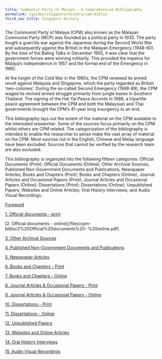 ```yaml
---
title: Communist Party of Malaya - A Comprehensive Bibliography
permalink: /guides/singapore/history/cpm-biblio
third_nav_title: Singapore History
---
```


The Communist Party of Malaya (CPM) also known as the Malayan Communist Party (MCP) was founded as a political party in 1930. The party fought a guerrilla war against the Japanese during the Second World War and subsequently against the British in the Malayan Emergency (1948-60). By the time of the Baling Talks in December 1955, it was clear that the government forces were winning militarily. This provided the impetus for Malaya’s independence in 1957 and the formal end of the Emergency in 1960. 

At the height of the Cold War in the 1960s, the CPM renewed its armed revolt against Malaysia and Singapore, which the party regarded as British ‘neo-colonies’. During the so-called Second Emergency (1968-89), the CPM waged its revived armed struggle primarily from jungle bases in Southern Thailand. The signing of the Hat Yai Peace Accords in 1989, a tripartite peace agreement between the CPM and both the Malaysian and Thai governments brought the CPM’s 41-year long insurgency to an end.

This bibliography lays out the extent of the material on the CPM available to the interested researcher. Some of the sources focus primarily on the CPM whilst others are CPM related. The categorization of the bibliography is intended to enable the researcher to sense make the vast array of material on the CPM. Most sources not in the English, Chinese and Malay language have been excluded. Sources that cannot be verified by the research team are also excluded.

This bibliography is organized into the following fifteen categories:
Official Documents (Print); Official Documents (Online); Other Archival Sources; Published Non-Government Documents and Publications; Newspaper Articles; Books and Chapters (Print); Books and Chapters (Online); Journal Articles and Occasional Papers (Print); Journal Articles and Occasional Papers (Online); Dissertations (Print); Dissertations (Online); Unpublished Papers; Websites and Online Articles; Oral History Interviews; and Audio Visual Recordings.

[Foreword](/files/cpm-biblio/Foreword.pdf)

[1. Official documents - print](/files/cpm-biblio/1%20Official%20documents%20-%20print.pdf)


[2. Official documents - online](/files/cpm-biblio/2%20Official%20documents%20-
%20online.pdf)


[3. Other Archival Sources](/files/cpm-biblio/3%20Other%20Archival%20Sources.pdf)

[4. Published Non-Government Documents and Publications](/files/cpm-biblio/4%20Published%20Non-Government%20Documents%20and%20Publications.pdf)

[5. Newspaper Articles](/files/cpm-biblio/5%20Newspaper%20Articles.pdf)

[6. Books and Chapters - Print](/files/cpm-biblio/6%20Books%20and%20Chapters%20-%20Print.pdf)

[7. Books and Chapters - Online](/files/cpm-biblio/7%20Books%20and%20Chapters%20-%20Online.pdf)

[8. Journal Articles & Occasional Papers - Print](/files/cpm-biblio/8%20Journal%20Articles%20and%20Occasional%20Papers%20-%20Print.pdf)

[9. Journal Articles & Occasional Papers - Online](/files/cpm-biblio/9%20Journal%20Articles%20and%20Occasional%20Papers%20-%20Online.pdf)

[10. Dissertations - Print](/files/cpm-biblio/10%20Dissertations%20-%20Print.pdf)

[11. Dissertations - Online](/files/cpm-biblio/11%20Dissertations%20-%20Online.pdf)

[12. Unpublished Papers](/files/cpm-biblio/12%20Unpublished%20Papers.pdf)

[13. Websites and Online Articles ](/files/cpm-biblio/13%20Websites%20and%20Online%20Articles.pdf)

[14. Oral History Interviews](/files/cpm-biblio/14%20Oral%20History%20Interviews.pdf)

[15. Audio Visual Recordings](/files/cpm-biblio/15%20Audio%20Visual%20Recordings.pdf)